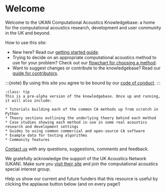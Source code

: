 # Welcome 

Welcome to the UKAN Computational Acoustics Knowledgebase: a home for the computational acoustics research, development and user community in the UK and beyond.

How to use this site:

- New here? Read our [getting started guide](about/get-started).
- Trying to decide on an appropriate computational acoustics method to use for your problem? Check out our [flowchart for choosing a method](choose/flowchart).
- Want to suggest changes or contribute to the knowledgebase? Read our [guide for contributors](about/contribution-guide).

:::{note}
By using this site you agree to be bound by our [code of conduct](about/code-of-conduct).
:::

```{admonition} More content to follow!
:class: tip
This is a pre-alpha version of the knowledgebase. Once up and running, it will also include:

* Tutorials building each of the common CA methods up from scratch in Python
* Theory sections outlining the underlying theory behind each method
* Case studies showing each method in use in some real acoustics research and development settings
* Guides to using common commercial and open-source CA software
* Example data for testing algorithms
* Community features

```

[Contact us](mailto:ukan.ca.knowledgebase@gmail.com) with any questions, suggestions, comments and feedback.

We gratefully acknowledge the support of the UK Acoustics Network (UKAN). Make sure you [visit their site](https://acoustics.ac.uk/) and join the computational acoustics special interest group.

Help us show our current and future funders that this resource is useful by clicking the applause button below (and on every page!)

<div>
<link rel="stylesheet" href="https://unpkg.com/applause-button/dist/applause-button.css" />
<script src="https://unpkg.com/applause-button/dist/applause-button.js"></script>
<applause-button style="width: 30px; height: 30px;"/>
</div>
